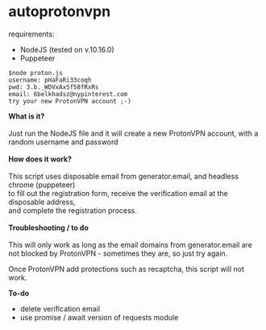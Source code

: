 # autoprotonvpn
requirements:<br>
- NodeJS (tested on v.10.16.0)<br>
- Puppeteer<br>

```
$node proton.js
username: pHaFaRi33coqh
pwd: 3.b._WDVxAxSf58fRxRs
email: 6belkhadsz@nypinterest.com
try your new ProtonVPN account ;-)
```

<b>What is it?</b><br>
<br>
Just run the NodeJS file and it will create a new ProtonVPN account, with a random username and password<br>
<br>
<b>How does it work?</b> <br>
<br>
This script uses disposable email from generator.email, and headless chrome (puppeteer)<br>
to fill out the registration form, receive the verification email at the disposable address,<br>
and complete the registration process.<br>
<br>
<b>Troubleshooting / to do</b><br><br>
This will only work as long as the email domains from generator.email are not blocked by ProtonVPN - sometimes they are, so just try again. 

Once ProtonVPN add protections such as recaptcha, this script will not work. 

<b>To-do</b><br>
- delete verification email
- use promise / await version of requests module
